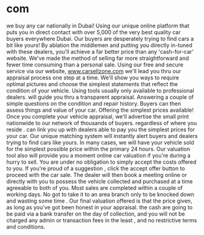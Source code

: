 # com
we buy any car nationally in Dubai! Using our unique online platform that puts you in direct contact with over 5,000 of the very best quality car buyers everywhere Dubai. Our buyers are desperately trying to find cars a bit like yours! By ablation the middlemen and putting you directly in-tuned with these dealers, you'll achieve a far better price than any 'cash-for-car' website.  We've made the method of selling far more straightforward and fewer time consuming than a personal sale. Using our free and secure service via our website, www.carsellzone.com we'll lead you thru our appraisal process one step at a time. We'll show you ways to require optimal pictures and choose the simplest statements that reflect the condition of your vehicle. Using tools usually only available to professional dealers. will guide you thru a transparent appraisal. Answering a couple of simple questions on the condition and repair history. Buyers can then assess things and value of your car. Offering the simplest prices available!  Once you complete your vehicle appraisal, we'll advertise the small print nationwide to our network of thousands of buyers. regardless of where you reside . can link you up with dealers able to pay you the simplest prices for your car. Our unique matching system will instantly alert buyers and dealers trying to find cars like yours. In many cases, we will have your vehicle sold for the simplest possible price within the primary 24 hours. Our valuation tool also will provide you a moment online car valuation if you're during a hurry to sell.  You are under no obligation to simply accept the costs offered to you. If you're proud of a suggestion , click the accept offer button to proceed with the car sale. The dealer will then book a meeting online or directly with you to possess the vehicle collected and purchased at a time agreeable to both of you. Most sales are completed within a couple of working days. No got to take it to an area branch only to be knocked down and wasting some time . Our final valuation offered is that the price given, as long as you've got been honest in your appraisal. the cash are going to be paid via a bank transfer on the day of collection, and you will not be charged any admin or transaction fees in the least , and no restrictive terms and conditions.
